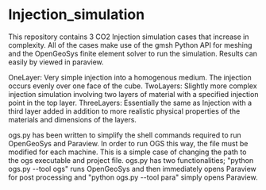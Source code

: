 # Injection_simulation
This repository contains 3 CO2 Injection simulation cases that increase in complexity. All of the cases make use of the gmsh Python API for meshing and the OpenGeoSys finite element solver to run the simulation. Results can easily by viewed in paraview.

OneLayer: Very simple injection into a homogenous medium. The injection occurs evenly over one face of the cube.
TwoLayers: Slightly more complex injection simulation involving two layers of material with a specified injection point in the top layer.
ThreeLayers: Essentially the same as Injection with a third layer added in addition to more realistic physical properties of the materials and dimensions of the layers.

ogs.py has been written to simplify the shell commands required to run OpenGeoSys and Paraview. In order to run OGS this way, the file must be modified for each machine. This is a simple
case of changing the path to the ogs executable and project file. ogs.py has two functionalities; "python ogs.py --tool ogs" runs OpenGeoSys and then immediately opens Paraview for
post processing and "python ogs.py --tool para" simply opens Paraview.

